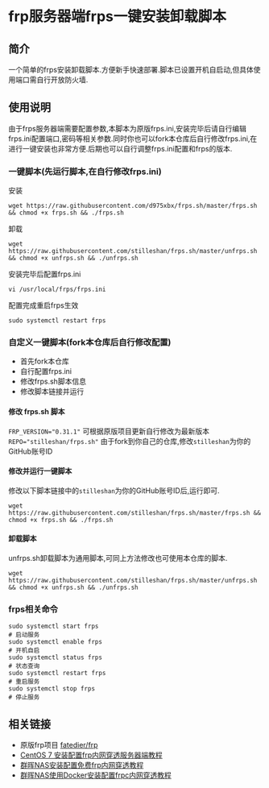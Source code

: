 # frp服务器端frps一键安装卸载脚本
## 简介
一个简单的frps安装卸载脚本.方便新手快速部署.脚本已设置开机自启动,但具体使用端口需自行开放防火墙.

## 使用说明
由于frps服务器端需要配置参数,本脚本为原版frps.ini,安装完毕后请自行编辑frps.ini配置端口,密码等相关参数.同时你也可以fork本仓库后自行修改frps.ini,在进行一键安装也非常方便.后期也可以自行调整frps.ini配置和frps的版本.

### 一键脚本(先运行脚本,在自行修改frps.ini)
安装
```shell
wget https://raw.githubusercontent.com/d975xbx/frps.sh/master/frps.sh && chmod +x frps.sh && ./frps.sh
```
卸载
```shell
wget https://raw.githubusercontent.com/stilleshan/frps.sh/master/unfrps.sh && chmod +x unfrps.sh && ./unfrps.sh
```
安装完毕后配置frps.ini
```shell
vi /usr/local/frps/frps.ini
```
配置完成重启frps生效
```shell
sudo systemctl restart frps
```

### 自定义一键脚本(fork本仓库后自行修改配置)
- 首先fork本仓库
- 自行配置frps.ini
- 修改frps.sh脚本信息
- 修改脚本链接并运行

#### 修改 frps.sh 脚本
`FRP_VERSION="0.31.1"` 可根据原版项目更新自行修改为最新版本  
`REPO="stilleshan/frps.sh"` 由于fork到你自己的仓库,修改`stilleshan`为你的GitHub账号ID

#### 修改并运行一键脚本
修改以下脚本链接中的`stilleshan`为你的GitHub账号ID后,运行即可.
```shell
wget https://raw.githubusercontent.com/stilleshan/frps.sh/master/frps.sh && chmod +x frps.sh && ./frps.sh
```
#### 卸载脚本
unfrps.sh卸载脚本为通用脚本,可同上方法修改也可使用本仓库的脚本.
```shell
wget https://raw.githubusercontent.com/stilleshan/frps.sh/master/unfrps.sh && chmod +x unfrps.sh && ./unfrps.sh
```

### frps相关命令
```shell
sudo systemctl start frps
# 启动服务 
sudo systemctl enable frps
# 开机自启
sudo systemctl status frps
# 状态查询
sudo systemctl restart frps
# 重启服务
sudo systemctl stop frps
# 停止服务
```

## 相关链接
- 原版frp项目 [fatedier/frp](https://github.com/fatedier/frp)
- [CentOS 7 安装配置frp内网穿透服务器端教程](https://www.ioiox.com/archives/5.html)
- [群晖NAS安装配置免费frp内网穿透教程](https://www.ioiox.com/archives/6.html)
- [群晖NAS使用Docker安装配置frpc内网穿透教程](https://www.ioiox.com/archives/26.html)
